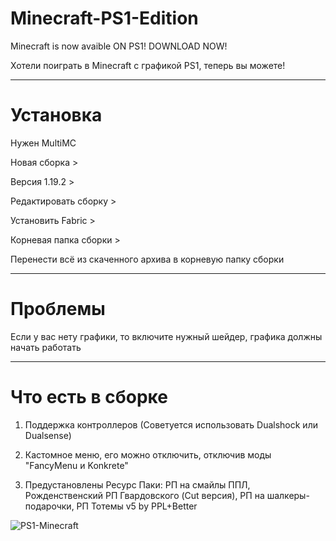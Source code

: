 # Minecraft-PS1-Edition
Minecraft is now avaible ON PS1! DOWNLOAD NOW!

Хотели поиграть в Minecraft с графикой PS1, теперь вы можете!

-----------------------------

# Установка

Нужен MultiMC

Новая сборка > 

Версия 1.19.2 > 

Редактировать сборку > 

Установить Fabric > 

Корневая папка сборки > 

Перенести всё из скаченного архива в корневую папку сборки

-----------------------------

# Проблемы
Если у вас нету графики, то включите нужный шейдер, графика должны начать работать

-----------------------------

# Что есть в сборке
1. Поддержка контроллеров (Советуется использовать Dualshock или Dualsense)

2. Кастомное меню, его можно отключить, отключив моды "FancyMenu и Konkrete"

3. Предустановлены Ресурс Паки: РП на смайлы ППЛ, Рожденственский РП Гвардовского (Cut версия), РП на шалкеры-подарочки, РП Тотемы v5 by PPL+Better

![PS1-Minecraft](https://user-images.githubusercontent.com/95398007/210810874-0c5ce5dd-fc0e-4475-aa9a-f07f757d245e.png)

